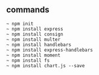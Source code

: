 ## commands
    ~ npm init 
    ~ npm install express
    ~ npm install consign 
    ~ npm install multer
    ~ npm install handlebars
    ~ npm install express-handlebars 
    ~ npm install moment
    ~ npm install fs
    ~ npm install chart.js --save